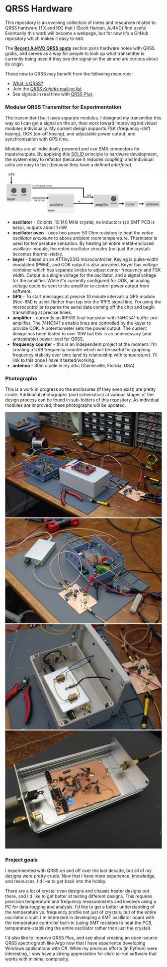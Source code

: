 # QRSS Hardware

This repository is an evolving collection of notes and resources related to QRSS hardware (TX and RX) that I (Scott Harden, AJ4VD) find useful. Eventually this work will become a webpage, but for now it's a GitHub repository which makes it easy to edit.

The **[Recent AJ4VD QRSS spots](/spots)** section pairs hardware notes with QRSS grabs, and serves as a way for people to look up what transmitter is currently being used if they see the signal on the air and are curious about its origin.

Those new to QRSS may benefit from the following resources:

* [What is QRSS?](https://www.qsl.net/m0ayf/What-is-QRSS.html)
* Join the [_QRSS Knights_ mailing list](https://groups.io/g/qrssknights)
* See signals in real time with [QRSS Plus](http://www.swharden.com/qrss/plus/)

### Modular QRSS Transmitter for Experimentation

The transmitter I built uses separate modules. I designed my transmitter this way so I can get a signal on the air, then work toward improving individual modules individually. My current design supports FSK (frequency-shift keying), OOK (on-off keying), and adjustable power output, and synchronization with GPS time. 

Modules are all individually powered and use SMA connectors for inputs/outputs. By applying this [SOLID](https://www.youtube.com/watch?v=TMuno5RZNeE&t=15m50s) principle to hardware development, the system easy to refactor (because it reduces _coupling_) and individual units are easy to test (because they have a defined _interface_).

![](/graphics/builds/idea-modules.jpg)

* **oscillator** - Colpitts, 10.140 MHz crystal, no inductors (so SMT PCB is easy), outputs about 1 mW
* **oscillator oven** - uses two power 50 Ohm resistors to heat the _entire oscillator enclosure_ to above ambient room temperature. Thermistor is used for temperature sensation. By heating an entire metal-enclosed oscillator module, the entire oscillator circuitry (not just the crystal) becomes thermo-stable.
* **keyer** - based on an ATTiny2313 microcontroller. Keying is pulse-width modulated (PWM), and OOK output is also provided. Keyer has voltage combiner which has separate knobs to adjust center frequency and FSK width. Output is a single voltage for the oscillator, and a signal voltage for the amplifier. While it's currently configured for OOK, an analog voltage could be sent to the amplifier to control power output from software.
* **GPS** - To start messages at precise 10 minute intervals a GPS module (Neo-6M) is used. Rather than tap into the 1PPS signal line, I'm using the microcontroller to parse the serial data coming off the chip and begin transmitting at precise times.
* **amplifier** - currently an IRF510 final transistor with  74HC541 buffer pre-amplifier. The 74HC541's enable lines are controlled by the keyer to provide OOK. A potentiometer sets the power output. The current design has been tested to over 10W but this is an unnecessary (and undesirable) power level for QRSS.
* **frequency counter** - this is an independent project at the moment. I'm creating a USB frequency counter which will be useful for graphing frequency stability over time (and its relationship with temperature). I'll link to this once I have it tested/working.
* **antenna** - 30m dipole in my attic (Gainesville, Florida, USA)

### Photographs

This is a work in progress so the enclosures (if they even exist) are pretty crude. Additional photographs (and schematics) at various stages of the design process can be found in sub-folders of this repository. As individual modules are improved, these photographs will be updated.

![](/graphics/builds/2019-07-19-modules.jpg)
![](/graphics/builds/2019-07-19-keyer.jpg)
![](/graphics/builds/2019-07-19-oven.jpg)
![](/graphics/builds/2019-07-13-oscillator.jpg)


### Project goals

I experimented with QRSS on and off over the last decade, but all of my designs were pretty crude. Now that I have more experience, knowledge, and resources, I'd like to get back into the hobby.

There are a lot of crystal oven designs and chassis heater designs out there, and I'd like to get better at testing different designs. This requires precision temperature and frequency measurements and involves using a PC for data-logging and analysis. I'd like to get a better understanding of the temperature vs. frequency profile not just of crystals, but of the entire oscillator circuit. I'm interested in developing a SMT oscillator board with the temperature controller built-in (using SMT resistors to heat the PCB, temperature-stabilizing the entire oscillator rather than just the crystal).

I'd also like to improve QRSS Plus, and see about creating an open-source QRSS spectrograph like Argo now that I have experience developing Windows applications with C#. While my previous efforts (in Python) were interesting, I now have a strong appreciation for click-to-run software that works with minimal complexity.